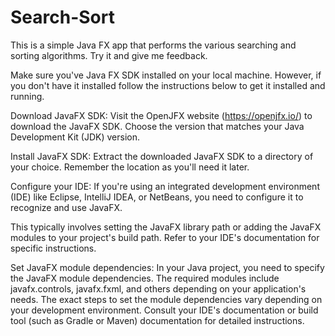 # Search-Sort
This is a simple Java FX app that performs the various searching and sorting algorithms. Try it and give me feedback.

Make sure you've Java FX SDK installed on your local machine. However, if you don't have it installed follow the instructions below to get it installed and running.

Download JavaFX SDK: Visit the OpenJFX website (https://openjfx.io/) to download the JavaFX SDK. Choose the version that matches your Java Development Kit (JDK) version.

Install JavaFX SDK: Extract the downloaded JavaFX SDK to a directory of your choice. Remember the location as you'll need it later.

Configure your IDE: If you're using an integrated development environment (IDE) like Eclipse, IntelliJ IDEA, or NetBeans, you need to configure it to recognize and use JavaFX.

This typically involves setting the JavaFX library path or adding the JavaFX modules to your project's build path. Refer to your IDE's documentation for specific instructions.

Set JavaFX module dependencies: In your Java project, you need to specify the JavaFX module dependencies. The required modules include javafx.controls, javafx.fxml, and others depending on your application's needs. 
The exact steps to set the module dependencies vary depending on your development environment.
Consult your IDE's documentation or build tool (such as Gradle or Maven) documentation for detailed instructions.
